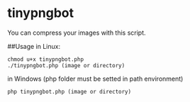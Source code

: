 # tinypngbot
You can compress your images with this script.

##Usage
in Linux:
```
chmod u+x tinypngbot.php
./tinypngbot.php (image or directory)
```

in Windows (php folder must be setted in path environment)
```
php tinypngbot.php (image or directory)
```
